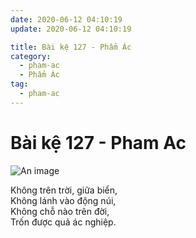 ```yaml
---
date: 2020-06-12 04:10:19
update: 2020-06-12 04:10:19

title: Bài kệ 127 - Phẩm Ác
category:
  - pham-ac
  - Phẩm Ác
tag:
  - pham-ac
---
```


# Bài kệ 127 - Pham Ac

![An image](/img/pham-ac/pham-ac-127.jpg)

Không trên trời, giữa biển,<br>Không lánh vào động núi,<br>Không chỗ nào trên đời,<br>Trốn được quả ác nghiệp.<br>
